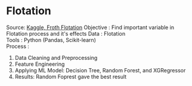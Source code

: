 # Flotation
Source: [Kaggle, Froth Flotation](https://www.kaggle.com/datasets/veeralakrishna/froth-flotation)
Objective  : Find important variable in Flotation process and it's effects
Data       : Flotation  
Tools      : Python (Pandas, Scikit-learn)  
Process    :
1. Data Cleaning and Preprocessing
2. Feature Engineering
3. Applying ML Model: Decision Tree, Random Forest, and XGRegressor
4. Results: Random Foprest gave the best result
